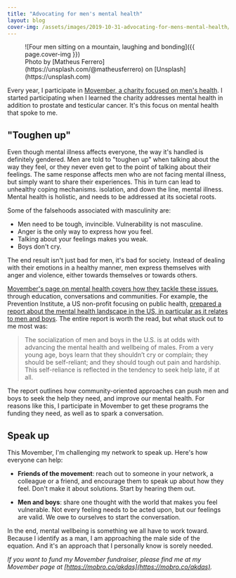 ```yaml
---
title: "Advocating for men's mental health"
layout: blog
cover-img: /assets/images/2019-10-31-advocating-for-mens-mental-health/cover-photo.jpg
---
```


<figure markdown="1">
![Four men sitting on a mountain, laughing and bonding]({{ page.cover-img }})
<figcaption markdown="1">Photo by [Matheus Ferrero](https://unsplash.com/@matheusferrero) on [Unsplash](https://unsplash.com)
</figcaption>
</figure>

Every year, I participate in [Movember, a charity focused on men's health](https://movember.com/). I started participating when I learned the charity addresses mental health in addition to prostate and testicular cancer. It's this focus on mental health that spoke to me.

## "Toughen up"

Even though mental illness affects everyone, the way it's handled is definitely gendered. Men are told to "toughen up" when talking about the way they feel, or they never even get to the point of talking about their feelings. The same response affects men who are not facing mental illness, but simply want to share their experiences. This in turn can lead to unhealthy coping mechanisms. isolation, and down the line, mental illness. Mental health is holistic, and needs to be addressed at its societal roots.

Some of the falsehoods associated with masculinity are:

- Men need to be tough, invincible. Vulnerability is not masculine.
- Anger is the only way to express how you feel.
- Talking about your feelings makes you weak.
- Boys don't cry.

The end result isn't just bad for men, it's bad for society. Instead of dealing with their emotions in a healthy manner, men express themselves with anger and violence, either towards themselves or towards others.

[Movember's page on mental health covers how they tackle these issues](https://us.movember.com/about/mental-health), through education, conversations and communities. For example, the Prevention Institute, a US non-profit focusing on public health, [prepared a report about the mental health landscape in the US, in particular as it relates to men and boys](https://preventioninstitute.org/publications/making-connections-mental-health-and-wellbeing-among-men-and-boys-us). The entire report is worth the read, but what stuck out to me most was:

> The socialization of men and boys in the U.S. is at odds with advancing the mental health and wellbeing of males. From a very young age, boys learn that they shouldn’t cry or complain; they should be self-reliant; and they should tough out pain and hardship. This self-reliance is reflected in the tendency to seek help late, if at all.

The report outlines how community-oriented approaches can push men and boys to seek the help they need, and improve our mental health. For reasons like this, I participate in Movember to get these programs the funding they need, as well as to spark a conversation.

## Speak up

This Movember, I'm challenging my network to speak up. Here's how everyone can help:

- **Friends of the movement**: reach out to someone in your network, a colleague or a friend, and encourage them to speak up about how they feel. Don't make it about solutions. Start by hearing them out.

- **Men and boys**: share one thought with the world that makes you feel vulnerable. Not every feeling needs to be acted upon, but our feelings are valid. We owe to ourselves to start the conversation.

In the end, mental wellbeing is something we all have to work toward. Because I identify as a man, I am approaching the male side of the equation. And it's an approach that I personally know is sorely needed.

_If you want to fund my Movember fundraiser, please find me at my Movember page at [https://mobro.co/akdas](https://mobro.co/akdas)._
